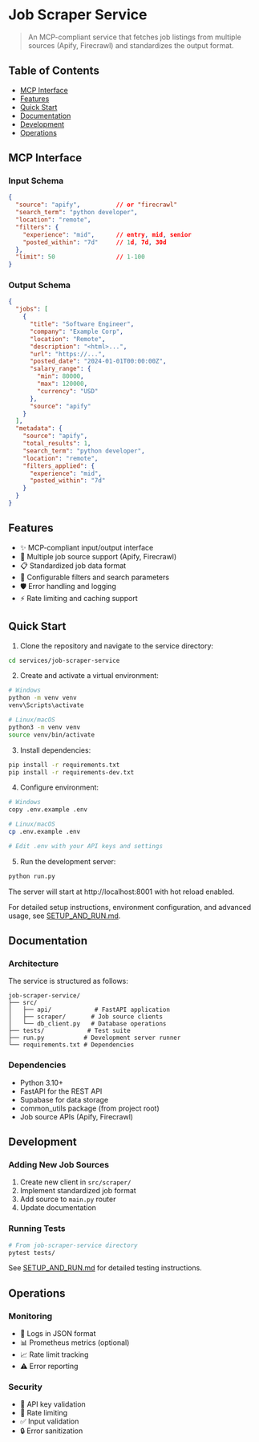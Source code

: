 # Job Scraper Service

> An MCP-compliant service that fetches job listings from multiple sources (Apify, Firecrawl) and standardizes the output format.

## Table of Contents
- [MCP Interface](#mcp-interface)
- [Features](#features)
- [Quick Start](#quick-start)
- [Documentation](#documentation)
- [Development](#development)
- [Operations](#operations)

## MCP Interface

### Input Schema
```json
{
  "source": "apify",          // or "firecrawl"
  "search_term": "python developer",
  "location": "remote",
  "filters": {
    "experience": "mid",      // entry, mid, senior
    "posted_within": "7d"     // 1d, 7d, 30d
  },
  "limit": 50                 // 1-100
}
```

### Output Schema
```json
{
  "jobs": [
    {
      "title": "Software Engineer",
      "company": "Example Corp",
      "location": "Remote",
      "description": "<html>...",
      "url": "https://...",
      "posted_date": "2024-01-01T00:00:00Z",
      "salary_range": {
        "min": 80000,
        "max": 120000,
        "currency": "USD"
      },
      "source": "apify"
    }
  ],
  "metadata": {
    "source": "apify",
    "total_results": 1,
    "search_term": "python developer",
    "location": "remote",
    "filters_applied": {
      "experience": "mid",
      "posted_within": "7d"
    }
  }
}
```

## Features

- ✨ MCP-compliant input/output interface
- 🔄 Multiple job source support (Apify, Firecrawl)
- 📋 Standardized job data format
- 🎯 Configurable filters and search parameters
- 🛡️ Error handling and logging
- ⚡ Rate limiting and caching support

## Quick Start

1. Clone the repository and navigate to the service directory:
```bash
cd services/job-scraper-service
```

2. Create and activate a virtual environment:
```bash
# Windows
python -m venv venv
venv\Scripts\activate

# Linux/macOS
python3 -m venv venv
source venv/bin/activate
```

3. Install dependencies:
```bash
pip install -r requirements.txt
pip install -r requirements-dev.txt
```

4. Configure environment:
```bash
# Windows
copy .env.example .env

# Linux/macOS
cp .env.example .env

# Edit .env with your API keys and settings
```

5. Run the development server:
```bash
python run.py
```

The server will start at http://localhost:8001 with hot reload enabled.

For detailed setup instructions, environment configuration, and advanced usage, see [SETUP_AND_RUN.md](SETUP_AND_RUN.md).

## Documentation

### Architecture
The service is structured as follows:
```
job-scraper-service/
├── src/
│   ├── api/            # FastAPI application
│   ├── scraper/       # Job source clients
│   └── db_client.py   # Database operations
├── tests/            # Test suite
├── run.py           # Development server runner
└── requirements.txt # Dependencies
```

### Dependencies
- Python 3.10+
- FastAPI for the REST API
- Supabase for data storage
- common_utils package (from project root)
- Job source APIs (Apify, Firecrawl)

## Development

### Adding New Job Sources

1. Create new client in `src/scraper/`
2. Implement standardized job format
3. Add source to `main.py` router
4. Update documentation

### Running Tests
```bash
# From job-scraper-service directory
pytest tests/
```

See [SETUP_AND_RUN.md](SETUP_AND_RUN.md) for detailed testing instructions.

## Operations

### Monitoring
- 📝 Logs in JSON format
- 📊 Prometheus metrics (optional)
- 📈 Rate limit tracking
- ⚠️ Error reporting

### Security
- 🔑 API key validation
- 🚦 Rate limiting
- ✅ Input validation
- 🔒 Error sanitization
